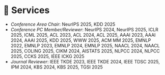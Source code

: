# 💼 Services
- *Conference Area Chair*: NeurIPS 2025, KDD 2025
- *Conference PC Member/Reviewer*: NeurIPS 2024, NeurIPS 2025, ICLR 2025, ICML 2025, ACL 2023, ACL 2024, ACL 2025, AAAI 2023, AAAI 2024, AAAI 2025, KDD 2025, WWW 2025, ACM MM 2025, EMNLP 2022, EMNLP 2023, EMNLP 2024, EMNLP 2025, NAACL 2024, NAACL 2025, COLING 2025, CIKM 2024, AISTATS 2025, NLPCC 2024, NLPCC 2025, CCKS 2025, IEEE ICKG 2025
- *Journal Reviewer*: IEEE TKDE 2023, IEEE TKDE 2024, IEEE TDSC 2025, IPM 2024, KBS 2024, KBS 2025, TGSI 2025

<!-- - *AAAI PC Member*: AAAI 2023, AAAI 2024
- *EMNLP PC Member*: EMNLP 2022, EMNLP 2023
- *NAACL PC Member*: NAACL 2024
- *TKDE Reviewr*: TKDE 2023 -->